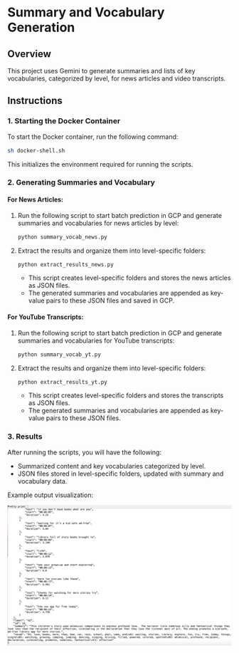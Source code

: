 # Summary and Vocabulary Generation

## Overview
This project uses Gemini to generate summaries and lists of key vocabularies, categorized by level, for news articles and video transcripts.

## Instructions

### 1. Starting the Docker Container
To start the Docker container, run the following command:

```bash
sh docker-shell.sh
```

This initializes the environment required for running the scripts.

### 2. Generating Summaries and Vocabulary

#### For News Articles:
1. Run the following script to start batch prediction in GCP and generate summaries and vocabularies for news articles by level:
   ```bash
   python summary_vocab_news.py
   ```

2. Extract the results and organize them into level-specific folders:
   ```bash
   python extract_results_news.py
   ```

   - This script creates level-specific folders and stores the news articles as JSON files.
   - The generated summaries and vocabularies are appended as key-value pairs to these JSON files and saved in GCP.

#### For YouTube Transcripts:
1. Run the following script to start batch prediction in GCP and generate summaries and vocabularies for YouTube transcripts:
   ```bash
   python summary_vocab_yt.py
   ```

2. Extract the results and organize them into level-specific folders:
   ```bash
   python extract_results_yt.py
   ```

   - This script creates level-specific folders and stores the transcripts as JSON files.
   - The generated summaries and vocabularies are appended as key-value pairs to these JSON files.

### 3. Results
After running the scripts, you will have the following:
- Summarized content and key vocabularies categorized by level.
- JSON files stored in level-specific folders, updated with summary and vocabulary data.

Example output visualization:

![Screenshot of Results](./demo.png)
